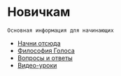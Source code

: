 # Новичкам
    Основная информация для начинающих

  * [Начни отсюда](chto-nuzhno-znat-v-pervuyu-ochered.md)
  * [Философия Голоса](1-introduction/ya_zdes_vpervie.md)
  * [Вопросы и ответы](1-introduction/faq.md)
  * [Видео-уроки](1-introduction/kak_polzovatsya_platformoi_golos.md)
